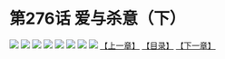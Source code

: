 # 第276话 爱与杀意（下）
![](https://mhpic.xiaomingtaiji.net/comic/D/斗破苍穹拆分版/276话/1.jpg-zymk.middle.webp)
![](https://mhpic.xiaomingtaiji.net/comic/D/斗破苍穹拆分版/276话/2.jpg-zymk.middle.webp)
![](https://mhpic.xiaomingtaiji.net/comic/D/斗破苍穹拆分版/276话/3.jpg-zymk.middle.webp)
![](https://mhpic.xiaomingtaiji.net/comic/D/斗破苍穹拆分版/276话/4.jpg-zymk.middle.webp)
![](https://mhpic.xiaomingtaiji.net/comic/D/斗破苍穹拆分版/276话/5.jpg-zymk.middle.webp)
![](https://mhpic.xiaomingtaiji.net/comic/D/斗破苍穹拆分版/276话/6.jpg-zymk.middle.webp)
![](https://mhpic.xiaomingtaiji.net/comic/D/斗破苍穹拆分版/276话/7.jpg-zymk.middle.webp)
![](https://mhpic.xiaomingtaiji.net/comic/D/斗破苍穹拆分版/276话/8.jpg-zymk.middle.webp)
[【上一章】](./275.md)
[【目录】](./READMD.md)
[【下一章】](./277.md)
